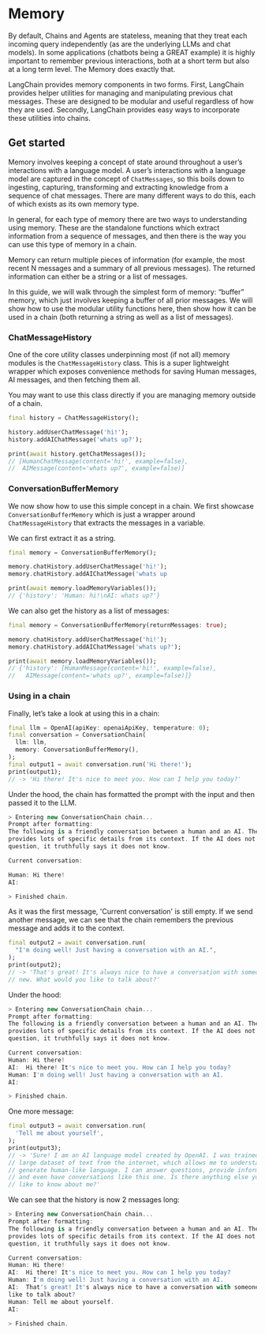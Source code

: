 # Memory

By default, Chains and Agents are stateless, meaning that they treat each incoming query 
independently (as are the underlying LLMs and chat models). In some applications (chatbots being a 
GREAT example) it is highly important to remember previous interactions, both at a short term but 
also at a long term level. The Memory does exactly that.

LangChain provides memory components in two forms. First, LangChain provides helper utilities for 
managing and manipulating previous chat messages. These are designed to be modular and useful 
regardless of how they are used. Secondly, LangChain provides easy ways to incorporate these 
utilities into chains.

## Get started

Memory involves keeping a concept of state around throughout a user’s interactions with a language
model. A user’s interactions with a language model are captured in the concept of `ChatMessages`, so
this boils down to ingesting, capturing, transforming and extracting knowledge from a sequence of
chat messages. There are many different ways to do this, each of which exists as its own memory
type.

In general, for each type of memory there are two ways to understanding using memory. These are the
standalone functions which extract information from a sequence of messages, and then there is the
way you can use this type of memory in a chain.

Memory can return multiple pieces of information (for example, the most recent N messages and a
summary of all previous messages). The returned information can either be a string or a list of
messages.

In this guide, we will walk through the simplest form of memory: “buffer” memory, which just
involves keeping a buffer of all prior messages. We will show how to use the modular utility
functions here, then show how it can be used in a chain (both returning a string as well as a
list of messages).

### ChatMessageHistory

One of the core utility classes underpinning most (if not all) memory modules is the
`ChatMessageHistory` class. This is a super lightweight wrapper which exposes convenience methods
for saving Human messages, AI messages, and then fetching them all.

You may want to use this class directly if you are managing memory outside of a chain.

```dart
final history = ChatMessageHistory();

history.addUserChatMessage('hi!');
history.addAIChatMessage('whats up?');

print(await history.getChatMessages());
// [HumanChatMessage(content='hi!', example=false),
//  AIMessage(content='whats up?', example=false)]
```

### ConversationBufferMemory

We now show how to use this simple concept in a chain. We first showcase `ConversationBufferMemory`
which is just a wrapper around `ChatMessageHistory` that extracts the messages in a variable.

We can first extract it as a string.

```dart
final memory = ConversationBufferMemory();

memory.chatHistory.addUserChatMessage('hi!');
memory.chatHistory.addAIChatMessage('whats up

print(await memory.loadMemoryVariables());
// {'history': 'Human: hi!\nAI: whats up?'}
```

We can also get the history as a list of messages:

```dart
final memory = ConversationBufferMemory(returnMessages: true);

memory.chatHistory.addUserChatMessage('hi!');
memory.chatHistory.addAIChatMessage('whats up?');

print(await memory.loadMemoryVariables());
// {'history': [HumanMessage(content='hi!', example=false),
//   AIMessage(content='whats up?', example=false)]}
```

### Using in a chain

Finally, let’s take a look at using this in a chain:

```dart
final llm = OpenAI(apiKey: openaiApiKey, temperature: 0);
final conversation = ConversationChain(
  llm: llm,
  memory: ConversationBufferMemory(),
);
final output1 = await conversation.run('Hi there!');
print(output1);
// -> 'Hi there! It's nice to meet you. How can I help you today?'
```

Under the hood, the chain has formatted the prompt with the input and then passed it to the LLM.
```dart
> Entering new ConversationChain chain...
Prompt after formatting:
The following is a friendly conversation between a human and an AI. The AI is talkative and 
provides lots of specific details from its context. If the AI does not know the answer to a 
question, it truthfully says it does not know.

Current conversation:

Human: Hi there!
AI:

> Finished chain.
```

As it was the first message, 'Current conversation' is still empty. If we send another message, we
can see that the chain remembers the previous message and adds it to the context.

```dart
final output2 = await conversation.run(
  "I'm doing well! Just having a conversation with an AI.",
);
print(output2);
// -> 'That's great! It's always nice to have a conversation with someone 
// new. What would you like to talk about?'
```

Under the hood:

```dart
> Entering new ConversationChain chain...
Prompt after formatting:
The following is a friendly conversation between a human and an AI. The AI is talkative and 
provides lots of specific details from its context. If the AI does not know the answer to a 
question, it truthfully says it does not know.

Current conversation:
Human: Hi there!
AI:  Hi there! It's nice to meet you. How can I help you today?
Human: I'm doing well! Just having a conversation with an AI.
AI:

> Finished chain.
```

One more message:

```dart
final output3 = await conversation.run(
  'Tell me about yourself',
);
print(output3);
// -> 'Sure! I am an AI language model created by OpenAI. I was trained on a 
// large dataset of text from the internet, which allows me to understand and 
// generate human-like language. I can answer questions, provide information, 
// and even have conversations like this one. Is there anything else you'd 
// like to know about me?'
```

We can see that the history is now 2 messages long:

```dart
> Entering new ConversationChain chain...
Prompt after formatting:
The following is a friendly conversation between a human and an AI. The AI is talkative and 
provides lots of specific details from its context. If the AI does not know the answer to a 
question, it truthfully says it does not know.

Current conversation:
Human: Hi there!
AI:  Hi there! It's nice to meet you. How can I help you today?
Human: I'm doing well! Just having a conversation with an AI.
AI:  That's great! It's always nice to have a conversation with someone new. What would you 
like to talk about?
Human: Tell me about yourself.
AI:

> Finished chain.
```
